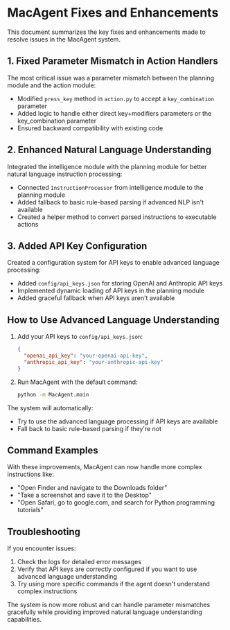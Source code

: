 # MacAgent Fixes and Enhancements

This document summarizes the key fixes and enhancements made to resolve issues in the MacAgent system.

## 1. Fixed Parameter Mismatch in Action Handlers

The most critical issue was a parameter mismatch between the planning module and the action module:

- Modified `press_key` method in `action.py` to accept a `key_combination` parameter
- Added logic to handle either direct key+modifiers parameters or the key_combination parameter
- Ensured backward compatibility with existing code

## 2. Enhanced Natural Language Understanding

Integrated the intelligence module with the planning module for better natural language instruction processing:

- Connected `InstructionProcessor` from intelligence module to the planning module
- Added fallback to basic rule-based parsing if advanced NLP isn't available
- Created a helper method to convert parsed instructions to executable actions

## 3. Added API Key Configuration

Created a configuration system for API keys to enable advanced language processing:

- Added `config/api_keys.json` for storing OpenAI and Anthropic API keys
- Implemented dynamic loading of API keys in the planning module
- Added graceful fallback when API keys aren't available

## How to Use Advanced Language Understanding

1. Add your API keys to `config/api_keys.json`:
   ```json
   {
     "openai_api_key": "your-openai-api-key",
     "anthropic_api_key": "your-anthropic-api-key"
   }
   ```

2. Run MacAgent with the default command:
   ```bash
   python -m MacAgent.main
   ```

The system will automatically:
- Try to use the advanced language processing if API keys are available
- Fall back to basic rule-based parsing if they're not

## Command Examples

With these improvements, MacAgent can now handle more complex instructions like:

- "Open Finder and navigate to the Downloads folder"
- "Take a screenshot and save it to the Desktop"
- "Open Safari, go to google.com, and search for Python programming tutorials"

## Troubleshooting

If you encounter issues:

1. Check the logs for detailed error messages
2. Verify that API keys are correctly configured if you want to use advanced language understanding
3. Try using more specific commands if the agent doesn't understand complex instructions

The system is now more robust and can handle parameter mismatches gracefully while providing improved natural language understanding capabilities. 